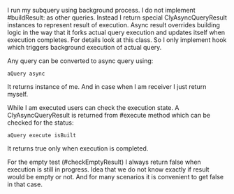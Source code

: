 I run my subquery using background process.
I do not implement #buildResult: as other queries. 
Instead I return special ClyAsyncQueryResult instances to represent result of execution. 
Async result overrides building logic in the way that it forks actual query execution and updates itself when execution completes. For details look at this class.
So I only implement hook which triggers background execution of actual query.

Any query can be converted to async query using:

	aQuery async 
	
It returns instance of me. And in case when I am receiver I just return myself.

While I am executed users can check the execution state. A ClyAsyncQueryResult is returned from #execute method which can be checked for the status:

	aQuery execute isBuilt
	
It returns true only when execution is completed.

For the empty test (#checkEmptyResult) I always return false when execution is still in progress. Idea that we do not know exactly if result would be empty or not. And for many scenarios it is convenient to get false in that case.